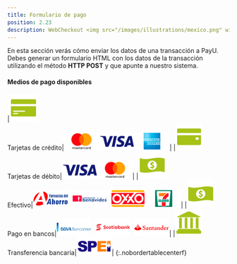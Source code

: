 ```yaml
---
title: Formulario de pago
position: 2.23
description: WebCheckout <img src="/images/illustrations/mexico.png" width="50">
---
```


En esta sección verás cómo enviar los datos de una transacción a PayU. Debes generar un formulario HTML con los datos de la transacción utilizando el método **HTTP POST** y que apunte a nuestro sistema.

#### Medios de pago disponibles

|<img src="/images/illustrations/tarjetas-de-credito.png"><br>Tarjetas de crédito|<img src="/images/illustrations/master.png"><img src="/images/illustrations/visa.png"><img src="/images/illustrations/american.png">|
|<img src="/images/illustrations/tarjetas-de-debito.png"><br>Tarjetas de débito|<img src="/images/illustrations/visa.png"><img src="/images/illustrations/master.png">|
|<img src="/images/illustrations/efectivo.png"><br>Efectivo|<img src="/images/illustrations/farmaciasahorro.png">&nbsp;&nbsp;<img src="/images/illustrations/farmaciabenavides.png">&nbsp;&nbsp;<img src="/images/illustrations/oxxo.png"><img src="/images/illustrations/7eleven.png">|
|<img src="/images/illustrations/efectivo.png"><br>Pago en bancos|<img src="/images/illustrations/bancomer.png">&nbsp;&nbsp;<img src="/images/illustrations/scotiabank.png">&nbsp;&nbsp;<img src="/images/illustrations/santander.png">|
|<img src="/images/illustrations/transferencias-bancarias.png"><br>Transferencia bancaria|<img src="/images/illustrations/spei.png">|
{:.nobordertablecenterf}
